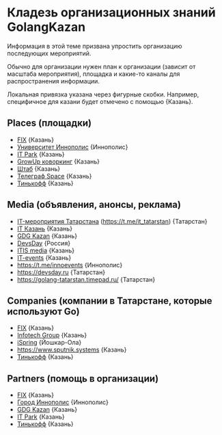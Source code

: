 # Кладезь организационных знаний GolangKazan

Информация в этой теме призвана упростить организацию последующих мероприятий.

Обычно для организации нужен план к организации (зависит от масштаба мероприятия), площадка и какие-то каналы для распространения информации.

Локальная привязка указана через фигурные скобки.
Например, специфичное для казани будет отмечено с помощью {Казань}.

## Places (площадки)

- [FIX](vk.com/club56522030) {Казань}
- [Университет Иннополис](vk.com/club56385969) {Иннополис}
- [IT Park](vk.com/club60028089) {Казань}
- [GrowUp коворкинг](vk.com/club148083813) {Казань}
- [Штаб](vk.com/club89349504) {Казань}
- [Телеграф Space](vk.com/club23100932) {Казань}
- [Тинькофф](https://t.me/itstinkoff) {Казань}

## Media (объявления, анонсы, реклама)

- [IT-мероприятия Татарстана](vk.com/club165738198) (https://t.me/it_tatarstan) {Татарстан}
- [IT Казань](vk.com/club89759727) {Казань}
- [GDG Kazan](vk.com/club119719934) {Казань}
- [DevsDay](vk.com/club172098156) {Россия}
- [ITIS media](vk.com/club153470393) {Казань}
- [IT-events](https://it-events.com/goroda/Kazan_41) {Казань}
- https://t.me/innoevents {Иннополис}
- https://devsday.ru {Татарстан}
- https://golang-tatarstan.timepad.ru/ {Татарстан}

## Companies (компании в Татарстане, которые используют Go)

- [FIX](vk.com/club56522030) {Казань}
- [Infotech Group](vk.com/club126640594) {Казань}
- [iSpring](vk.com/club32877529) {Йошкар-Ола}
- https://www.sputnik.systems {Казань}
- [Тинькофф](https://t.me/itstinkoff) {Казань}

## Partners (помощь в организации)

- [FIX](vk.com/club56522030) {Казань}
- [Город Иннополис](vk.com/club39826117) {Иннополис}
- [GDG Kazan](vk.com/club119719934) {Казань}
- [IT Park](vk.com/club60028089) {Казань}
- [Тинькофф](https://t.me/itstinkoff) {Казань}

